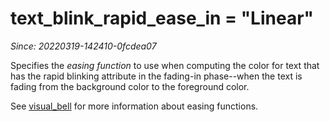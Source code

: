 # text_blink_rapid_ease_in = "Linear"

*Since: 20220319-142410-0fcdea07*

Specifies the *easing function* to use when computing the color
for text that has the rapid blinking attribute in the fading-in
phase--when the text is fading from the background color to the
foreground color.

See [visual_bell](visual_bell.md) for more information about
easing functions.
